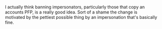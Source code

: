 I actually think banning impersonators, particularly those that copy an accounts PFP, is a really good idea. Sort of a shame the change is motivated by the pettiest possible thing by an impersonation that's basically fine.

